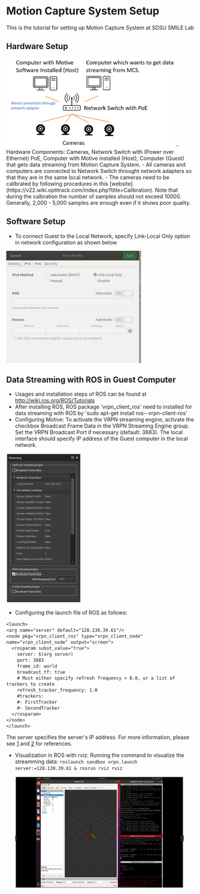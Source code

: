 # Motion Capture System Setup

This is the tutorial for setting up Motion Capture System at SDSU SMILE Lab

## Hardware Setup
<img src="https://github.com/SMILE-SDSU/Motion-Capture-System-Setup/blob/master/MCS.png?raw=true" width="450" height="240"/>
- Hardware Components: Cameras, Network Switch with (Power over Ethernet) PoE, Computer with Motive installed (Host), Computer (Guest) that gets data streaming from Motion Capture System.
- All cameras and computers are connected to Network Switch throught network adapters so that they are in the same local network. 
- The cameras need to be calibrated by following procedures in this [website] (https://v22.wiki.optitrack.com/index.php?title=Calibration). Note that during the calbration the number of samples should not exceed 10000. Generally, 2,000 - 5,000 samples are enough even if it shows poor quality.

## Software Setup
- To connect Guest to the Local Network, specify Link-Local Only option in network configuration as shown below
<img src="https://github.com/SMILE-SDSU/Motion-Capture-System-Setup/blob/master/network.png?raw=true" width="360" height="300"/>

## Data Streaming with ROS in Guest Computer
- Usages and installation steps of ROS can be found at http://wiki.ros.org/ROS/Tutorials
- After installing ROS, ROS package 'vrpn_client_ros' need to installed for data streaming with ROS by 'sudo apt-get install ros-<ROS Version>-vrpn-client-ros'
- Configuring Motive: To activate the VRPN streaming engine, activate the checkbox Broadcast Frame Data in the VRPN Streaming Engine group. Set the VRPN Broadcast Port if necessary (default: 3883). The local interface should specify IP address of the Guest computer in the local network.
<img src="https://github.com/SMILE-SDSU/Motion-Capture-System-Setup/blob/master/motive_streaming_configs.png?raw=true" width="200" height="400"/>
  
 - Configuring the launch file of ROS as follows:
  ```
  <launch>
  <arg name="server" default="128.130.39.61"/>
  <node pkg="vrpn_client_ros" type="vrpn_client_node" name="vrpn_client_node" output="screen">
    <rosparam subst_value="true">
      server: $(arg server)
      port: 3883
      frame_id: world
      broadcast_tf: true
      # Must either specify refresh frequency > 0.0, or a list of trackers to create
      refresh_tracker_frequency: 1.0
      #trackers:
      #- FirstTracker
      #- SecondTracker
    </rosparam>
  </node>
</launch>
```
The server specifies the server's IP address. For more information, please see [1](http://wiki.ros.org/vrpn_client_ros) and [2](https://tuw-cpsg.github.io/tutorials/optitrack-and-ros/) for references.
  
- Visualization in ROS with rviz: Running the command to visualize the streamming data: `roslaunch sandbox vrpn.launch server:=128.130.39.61 & rosrun rviz rviz`
  
  <img src="https://github.com/SMILE-SDSU/Motion-Capture-System-Setup/blob/master/rviz.png?raw=true" width="450" height="300"/>
  <br />
  
  
  
